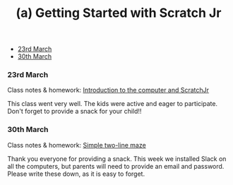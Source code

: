 <header>
<h1>(a) Getting Started with Scratch Jr</h1>
</header>

- [23rd March](#23rd-march)
- [30th March](#30th-march)


### 23rd March

Class notes & homework: [Introduction to the computer and ScratchJr](../lessons/jc_a_001.html)

This class went very well. The kids were active and eager to participate. Don't forget to provide a snack for your child!!


### 30th March

Class notes & homework: [Simple two-line maze](../lessons/jc_a_002.html)

Thank you everyone for providing a snack. This week we installed Slack on all the computers, but parents will need to provide an email and password. Please write these down, as it is easy to forget.
